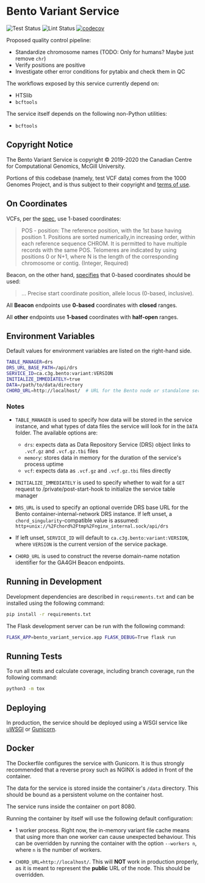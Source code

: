 # Bento Variant Service

![Test Status](https://github.com/bento-platform/bento_variant_service/workflows/Test/badge.svg)
![Lint Status](https://github.com/bento-platform/bento_variant_service/workflows/Lint/badge.svg)
[![codecov](https://codecov.io/gh/bento-platform/bento_variant_service/branch/master/graph/badge.svg)](https://codecov.io/gh/bento-platform/bento_variant_service)

Proposed quality control pipeline:

* Standardize chromosome names (TODO: Only for humans? Maybe just remove `chr`)
* Verify positions are positive
* Investigate other error conditions for pytabix and check them in QC

The workflows exposed by this service currently depend on:

* HTSlib
* `bcftools`

The service itself depends on the following non-Python utilities:

* `bcftools`


## Copyright Notice

The Bento Variant Service is copyright &copy; 2019-2020 the Canadian Centre for
Computational Genomics, McGill University.

Portions of this codebase (namely, test VCF data) comes from the 1000 Genomes
Project, and is thus subject to their copyright and 
[terms of use](https://www.internationalgenome.org/IGSR_disclaimer).


## On Coordinates

VCFs, per the [spec](https://samtools.github.io/hts-specs/VCFv4.2.pdf), use
1-based coordinates:

> POS - position:  The reference position, with the 1st base having position 1.
> Positions are sorted numerically,in increasing order, within each reference
> sequence CHROM. It is permitted to have multiple records with the same POS.
> Telomeres are indicated by using positions 0 or N+1, where N is the length of
> the corresponding chromosome or contig.  (Integer, Required)

Beacon, on the other hand,
[specifies](https://github.com/ga4gh-beacon/specification/blob/v1.0.1/beacon.yaml#L41)
that 0-based coordinates should be used:

> ... Precise start coordinate position, allele locus (0-based, inclusive).

All **Beacon** endpoints use **0-based** coordinates with **closed** ranges.

All **other** endpoints use **1-based** coordinates with **half-open** ranges.


## Environment Variables

Default values for environment variables are listed on the right-hand side.

```bash
TABLE_MANAGER=drs
DRS_URL_BASE_PATH=/api/drs
SERVICE_ID=ca.c3g.bento:variant:VERSION
INITIALIZE_IMMEDIATELY=true
DATA=/path/to/data/directory
CHORD_URL=http://localhost/  # URL for the Bento node or standalone service
```

### Notes

  * `TABLE_MANAGER` is used to specify how data will be stored in the service
    instance, and what types of data files the service will look for in the
    `DATA` folder. The available options are:
       * `drs`: expects data as Data Repository Service (DRS) object links to
         `.vcf.gz` and `.vcf.gz.tbi` files
       * `memory`: stores data in memory for the duration of the service's
         process uptime
       * `vcf`: expects data as `.vcf.gz` and `.vcf.gz.tbi` files directly
       
  * `INITIALIZE_IMMEDIATELY` is used to specify whether to wait for a `GET` 
    request to /private/post-start-hook to initialize the service table manager
    
  * `DRS_URL` is used to specify an optional override DRS base URL for the 
    Bento container-internal-network DRS instance. If left unset, a 
    `chord_singularity`-compatible value is assumed:
    `http+unix://%2Fchord%2Ftmp%2Fnginx_internal.sock/api/drs`

  * If left unset, `SERVICE_ID` will default to `ca.c3g.bento:variant:VERSION`,
    where `VERSION` is the current version of the service package.

  * `CHORD_URL` is used to construct the reverse domain-name notation identifier
    for the GA4GH Beacon endpoints.


## Running in Development

Development dependencies are described in `requirements.txt` and can be
installed using the following command:

```bash
pip install -r requirements.txt
```

The Flask development server can be run with the following command:

```bash
FLASK_APP=bento_variant_service.app FLASK_DEBUG=True flask run
```


## Running Tests

To run all tests and calculate coverage, including branch coverage, run the
following command:

```bash
python3 -m tox
```


## Deploying

In production, the service should be deployed using a WSGI service like
[uWSGI](https://uwsgi-docs.readthedocs.io/en/latest/) or
[Gunicorn](https://gunicorn.org/).


## Docker

The Dockerfile configures the service with Gunicorn. It is thus strongly
recommended that a reverse proxy such as NGINX is added in front of the
container.

The data for the service is stored inside the container's `/data` directory.
This should be bound as a persistent volume on the container host.

The service runs inside the container on port 8080.

Running the container by itself will use the following default configuration:

  * 1 worker process. Right now, the in-memory variant file cache means that
    using more than one worker can cause unexpected behaviour. This can be
    overridden by running the container with the option `--workers n`, where
    `n` is the number of workers.

  * `CHORD_URL=http://localhost/`. This will **NOT** work in production
    properly, as it is meant to represent the **public** URL of the node. This
    should be overridden.
